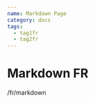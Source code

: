 ```yaml
---
name: Markdown Page
category: docs
tags:
  - tag1fr
  - tag2fr
---
```


# Markdown FR

/fr/markdown
